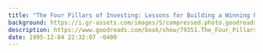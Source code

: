 ```yaml
---
title: "The Four Pillars of Investing: Lessons for Building a Winning Portfolio"
background: https://i.gr-assets.com/images/S/compressed.photo.goodreads.com/books/1388237858l/79351._SX50_.jpg
description: https://www.goodreads.com/book/show/79351.The_Four_Pillars_of_Investing
date: 1995-12-04 22:32:07 -0400
---
```

